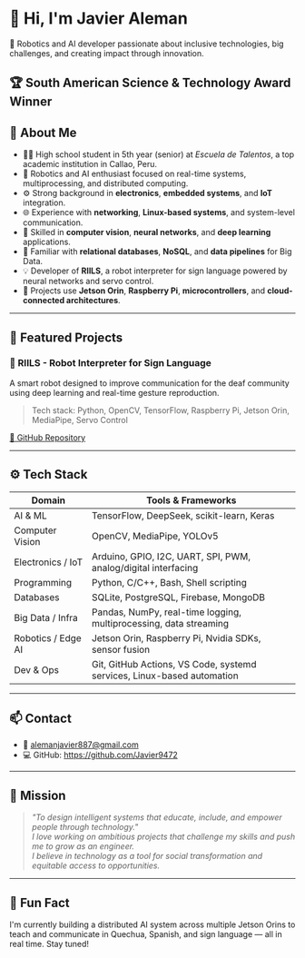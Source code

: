 # 👋 Hi, I'm Javier Aleman

🤖 Robotics and AI developer passionate about inclusive technologies, big challenges, and creating impact through innovation.

🏆 **South American Science & Technology Award Winner**
---

## 🔬 About Me

- 🧑‍🎓 High school student in 5th year (senior) at *Escuela de Talentos*, a top academic institution in Callao, Peru.
- 🔧 Robotics and AI enthusiast focused on real-time systems, multiprocessing, and distributed computing.
- ⚙️ Strong background in **electronics**, **embedded systems**, and **IoT** integration.
- 🌐 Experience with **networking**, **Linux-based systems**, and system-level communication.
- 🧠 Skilled in **computer vision**, **neural networks**, and **deep learning** applications.
- 💾 Familiar with **relational databases**, **NoSQL**, and **data pipelines** for Big Data.
- 💡 Developer of **RIILS**, a robot interpreter for sign language powered by neural networks and servo control.
- 🔌 Projects use **Jetson Orin**, **Raspberry Pi**, **microcontrollers**, and **cloud-connected architectures**.

---

## 🚀 Featured Projects

### 🦾 RIILS - Robot Interpreter for Sign Language  
A smart robot designed to improve communication for the deaf community using deep learning and real-time gesture reproduction.  
> Tech stack: Python, OpenCV, TensorFlow, Raspberry Pi, Jetson Orin, MediaPipe, Servo Control

[🔗 GitHub Repository](https://github.com/Javier9472/RIILS)

---

## ⚙️ Tech Stack

| Domain              | Tools & Frameworks                                                              |
|---------------------|----------------------------------------------------------------------------------|
| AI & ML             | TensorFlow, DeepSeek, scikit-learn, Keras                                       |
| Computer Vision     | OpenCV, MediaPipe, YOLOv5                                                        |
| Electronics / IoT   | Arduino, GPIO, I2C, UART, SPI, PWM, analog/digital interfacing                  |
| Programming         | Python, C/C++, Bash, Shell scripting                                             |
| Databases           | SQLite, PostgreSQL, Firebase, MongoDB                                            |
| Big Data / Infra    | Pandas, NumPy, real-time logging, multiprocessing, data streaming                |
| Robotics / Edge AI  | Jetson Orin, Raspberry Pi, Nvidia SDKs, sensor fusion                           |
| Dev & Ops           | Git, GitHub Actions, VS Code, systemd services, Linux-based automation           |

---

## 📫 Contact

- 📧 alemanjavier887@gmail.com
- 💻 GitHub: https://github.com/Javier9472

---

## 🧭 Mission

> *"To design intelligent systems that educate, include, and empower people through technology."*  
> *I love working on ambitious projects that challenge my skills and push me to grow as an engineer.*  
> *I believe in technology as a tool for social transformation and equitable access to opportunities.*

---

## 🧩 Fun Fact

I'm currently building a distributed AI system across multiple Jetson Orins to teach and communicate in Quechua, Spanish, and sign language — all in real time. Stay tuned!
